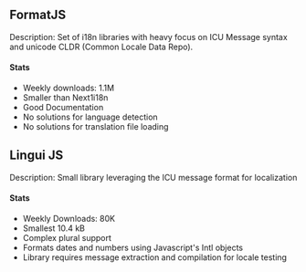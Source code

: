 ## FormatJS
Description: Set of i18n libraries with heavy focus on ICU Message syntax and unicode CLDR (Common Locale Data Repo).

#### Stats
- Weekly downloads: 1.1M
- Smaller than Next1i18n
- Good Documentation
- No solutions for language detection
- No solutions for translation file loading


## Lingui JS
Description: Small library leveraging the ICU message format for localization

#### Stats
- Weekly Downloads: 80K
- Smallest 10.4 kB
- Complex plural support
- Formats dates and numbers using Javascript's Intl objects
- Library requires message extraction and compilation for locale testing
